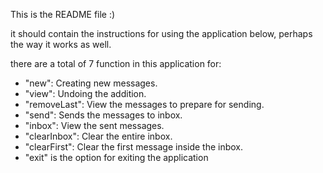 This is the README file :)

it should contain the instructions for using the application below, perhaps the way it works as well.

there are a total of 7 function in this application for:

- "new": Creating new messages.
- "view": Undoing the addition.
- "removeLast": View the messages to prepare for sending.
- "send": Sends the messages to inbox.
- "inbox": View the sent messages.
- "clearInbox": Clear the entire inbox.
- "clearFirst": Clear the first message inside the inbox.
- "exit" is the option for exiting the application